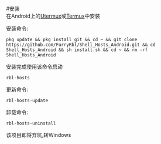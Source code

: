 #安装  
在Android上的[Utermux](https://github.com/hanxinhao000/Termux-app-UpgradedVersion/)或[Termux](https://github.com/termux/)中安装  
  
安装命令:  
````shell
pkg update && pkg install git && cd ~ && git clone https://github.com/FurryRbl/Shell_Hosts_Android.git && cd  Shell_Hosts_Android && sh install.sh && cd ~ && rm -rf Shell_Hosts_Android
````
安装完成使用该命令启动  
````shell
rbl-hosts
````  
  
更新命令:  
````shell
rbl-hosts-update
````  
  
卸载命令:  
````shell
rbl-hosts-uninstall
````  
  
该项目即将弃坑,转Windows
